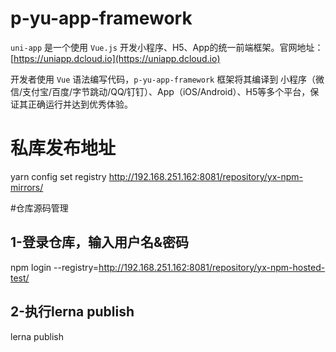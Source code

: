 # p-yu-app-framework

`uni-app` 是一个使用 `Vue.js` 开发小程序、H5、App的统一前端框架。官网地址：[https://uniapp.dcloud.io](https://uniapp.dcloud.io)

开发者使用 `Vue` 语法编写代码，`p-yu-app-framework` 框架将其编译到 小程序（微信/支付宝/百度/字节跳动/QQ/钉钉）、App（iOS/Android）、H5等多个平台，保证其正确运行并达到优秀体验。

# 私库发布地址
yarn config set registry http://192.168.251.162:8081/repository/yx-npm-mirrors/

#仓库源码管理
## 1-登录仓库，输入用户名&密码
npm login --registry=http://192.168.251.162:8081/repository/yx-npm-hosted-test/
## 2-执行lerna publish
lerna publish